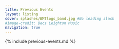 ```yaml
---
title: Previous Events
layout: listing 
cover: splashes/BMTlogo_band.jpg #No leading slash
#image-credit: Becs Leighton Music
navigation: true
---
```


{% include previous-events.md %}
